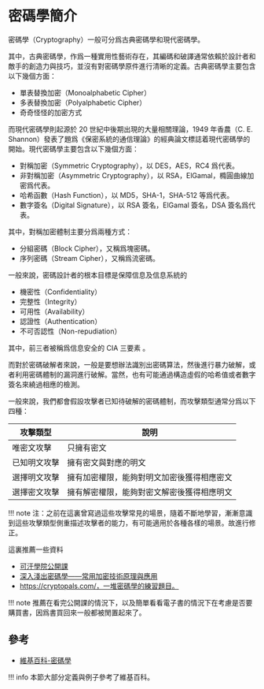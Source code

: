 # 密碼學簡介

密碼學（Cryptography）一般可分爲古典密碼學和現代密碼學。

其中，古典密碼學，作爲一種實用性藝術存在，其編碼和破譯通常依賴於設計者和敵手的創造力與技巧，並沒有對密碼學原件進行清晰的定義。古典密碼學主要包含以下幾個方面：

- 單表替換加密（Monoalphabetic Cipher）
- 多表替換加密（Polyalphabetic Cipher）
- 奇奇怪怪的加密方式

而現代密碼學則起源於 20 世紀中後期出現的大量相關理論，1949 年香農（C. E. Shannon）發表了題爲《保密系統的通信理論》的經典論文標誌着現代密碼學的開始。現代密碼學主要包含以下幾個方面：

- 對稱加密（Symmetric Cryptography），以 DES，AES，RC4 爲代表。
- 非對稱加密（Asymmetric Cryptography），以 RSA，ElGamal，橢圓曲線加密爲代表。
- 哈希函數（Hash Function），以 MD5，SHA-1，SHA-512 等爲代表。
- 數字簽名（Digital Signature），以 RSA 簽名，ElGamal 簽名，DSA 簽名爲代表。

其中，對稱加密體制主要分爲兩種方式：

- 分組密碼（Block Cipher），又稱爲塊密碼。
- 序列密碼（Stream Cipher），又稱爲流密碼。

一般來說，密碼設計者的根本目標是保障信息及信息系統的

- 機密性（Confidentiality）
- 完整性（Integrity）
- 可用性（Availability）
- 認證性（Authentication）
- 不可否認性（Non-repudiation）

其中，前三者被稱爲信息安全的 CIA 三要素 。

而對於密碼破解者來說，一般是要想辦法識別出密碼算法，然後進行暴力破解，或者利用密碼體制的漏洞進行破解。當然，也有可能通過構造虛假的哈希值或者數字簽名來繞過相應的檢測。

一般來說，我們都會假設攻擊者已知待破解的密碼體制，而攻擊類型通常分爲以下四種：

| 攻擊類型     | 說明                                       |
| ------------ | ------------------------------------------ |
| 唯密文攻擊   | 只擁有密文                                 |
| 已知明文攻擊 | 擁有密文與對應的明文                       |
| 選擇明文攻擊 | 擁有加密權限，能夠對明文加密後獲得相應密文 |
| 選擇密文攻擊 | 擁有解密權限，能夠對密文解密後獲得相應明文 |

!!! note 
    注：之前在這裏曾寫過這些攻擊常見的場景，隨着不斷地學習，漸漸意識到這些攻擊類型側重描述攻擊者的能力，有可能適用於各種各樣的場景。故進行修正。

這裏推薦一些資料

- [可汗學院公開課](http://open.163.com/special/Khan/moderncryptography.html)
- [深入淺出密碼學——常用加密技術原理與應用](https://github.com/yuankeyang/python/blob/master/%E3%80%8A%E6%B7%B1%E5%85%A5%E6%B5%85%E5%87%BA%E5%AF%86%E7%A0%81%E5%AD%A6%E2%80%94%E2%80%94%E5%B8%B8%E7%94%A8%E5%8A%A0%E5%AF%86%E6%8A%80%E6%9C%AF%E5%8E%9F%E7%90%86%E4%B8%8E%E5%BA%94%E7%94%A8%E3%80%8B.pdf)
- https://cryptopals.com/，一堆密碼學的練習題目。

!!! note
    推薦在看完公開課的情況下，以及簡單看看電子書的情況下在考慮是否要購買書，因爲書買回來一般都被閒置起來了。

## 參考

- [維基百科-密碼學](https://zh.wikipedia.org/wiki/%E5%AF%86%E7%A0%81%E5%AD%A6)

!!! info
    本節大部分定義與例子參考了維基百科。
